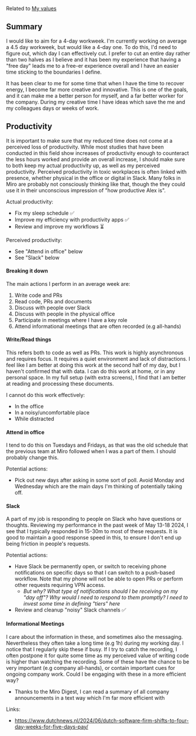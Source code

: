 Related to [My values](alkoclick/words/My%20values.md)

## Summary
I would like to aim for a 4-day workweek. I'm currently working on average a 4.5 day workweek, but would like a 4-day one. To do this, I'd need to figure out, which day I can effectively cut. I prefer to cut an entire day rather than two halves as I believe and it has been my experience that having a "free day" leads me to a free-er experience overall and I have an easier time sticking to the boundaries I define.

It has been clear to me for some time that when I have the time to recover energy, I become far more creative and innovative. This is one of the goals, and it can make me a better person for myself, and a far better worker for the company. During my creative time I have ideas which save the me and my colleagues days or weeks of work.

## Productivity
It is important to make sure that my reduced time does not come at a perceived loss of productivity. While most studies that have been conducted in this field show increases of productivity enough to counteract the less hours worked and provide an overall increase, I should make sure to both keep my actual productivity up, as well as my perceived productivity. Perceived productivity in toxic workplaces is often linked with presence, whether physical in the office or digital in Slack. Many folks in Miro are probably not consciously thinking like that, though the they could use it in their unconscious impression of "how productive Alex is".

Actual productivity:
* Fix my sleep schedule ✅
* Improve my efficiency with productivity apps ✅
* Review and improve my workflows ⏳

Perceived productivity:
* See "Attend in office" below
* See "Slack" below

#### Breaking it down
The main actions I perform in an average week are:
1. Write code and PRs
2. Read code, PRs and documents
3. Discuss with people over Slack
4. Discuss with people in the physical office
5. Participate in meetings where I have a key role
6. Attend informational meetings that are often recorded (e.g all-hands)

#### Write/Read things
This refers both to code as well as PRs. This work is highly asynchronous and requires focus. It requires a quiet environment and lack of distractions. I feel like I am better at doing this work at the second half of my day, but I haven't confirmed that with data. I can do this work at home, or in any personal space. In my full setup (with extra screens), I find that I am better at reading and processing these documents.

I cannot do this work effectively:
* In the office
* In a noisy/uncomfortable place
* While distracted

#### Attend in office
I tend to do this on Tuesdays and Fridays, as that was the old schedule that the previous team at Miro followed when I was a part of them. I should probably change this.

Potential actions:
* Pick out new days after asking in some sort of poll. Avoid Monday and Wednesday which are the main days I'm thinking of potentially taking off.

#### Slack
A part of my job is responding to people on Slack who have questions or thoughts. Reviewing my performance in the past week of May 13-18 2024, I see that I typically responded in 15-30m to most of these requests. It is good to maintain a good response speed in this, to ensure I don't end up being friction in people's requests.

Potential actions:
* Have Slack be permanently open, or switch to receiving phone notifications on specific days so that I can switch to a push-based workflow. Note that my phone will not be able to open PRs or perform other requests requiring VPN access.
	* *But why? What type of notifications should I be receiving on my "day off"? Why would I need to respond to them promptly? I need to invest some time in defining "tiers" here*
* Review and cleanup "noisy" Slack channels ✅

#### Informational Meetings
I care about the information in these, and sometimes also the messaging. Nevertheless they often take a long time (e.g 1h) during my working day. I notice that I regularly skip these if busy. If I try to catch the recording, I often postpone it for quite some time as my perceived value of writing code is higher than watching the recording. Some of these have the chance to be very important (e.g company all-hands), or contain important cues for ongoing company work. Could I be engaging with these in a more efficient way?
* Thanks to the Miro Digest, I can read a summary of all company announcements in a text way which I'm far more efficient with


Links:
* https://www.dutchnews.nl/2024/06/dutch-software-firm-shifts-to-four-day-weeks-for-five-days-pay/